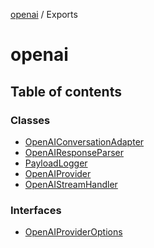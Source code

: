 <!-- 
 ⚠️  AUTO-GENERATED FILE - DO NOT EDIT MANUALLY
 This file is automatically generated by scripts/docs-generator.js
 To make changes, edit the source TypeScript files or update the generator script
-->

[openai](../) / Exports

# openai

## Table of contents

### Classes

- [OpenAIConversationAdapter](classes/OpenAIConversationAdapter)
- [OpenAIResponseParser](classes/OpenAIResponseParser)
- [PayloadLogger](classes/PayloadLogger)
- [OpenAIProvider](classes/OpenAIProvider)
- [OpenAIStreamHandler](classes/OpenAIStreamHandler)

### Interfaces

- [OpenAIProviderOptions](interfaces/OpenAIProviderOptions)
